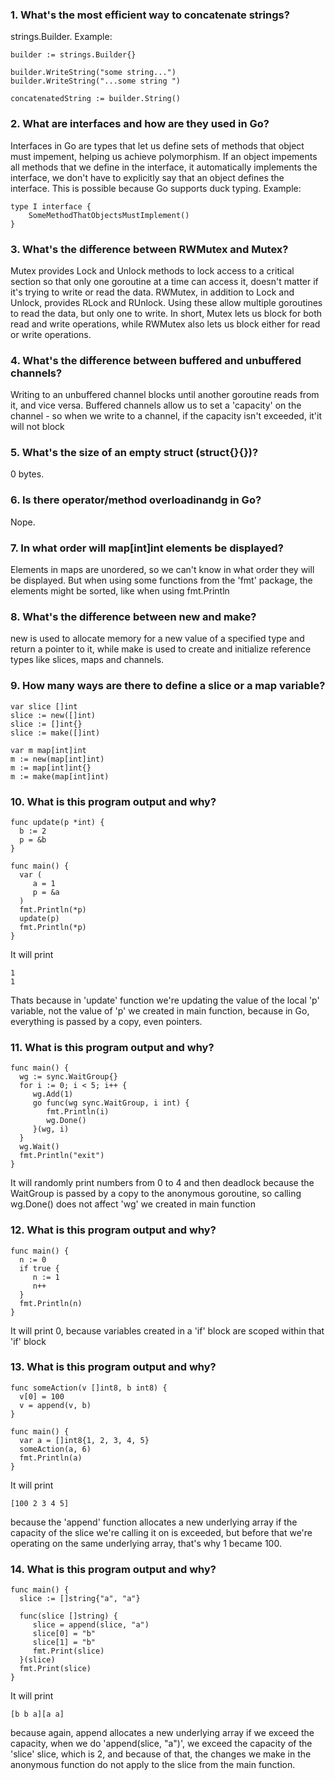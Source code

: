 ### 1. What's the most efficient way to concatenate strings?
strings.Builder. Example:
```
builder := strings.Builder{}

builder.WriteString("some string...")
builder.WriteString("...some string ")

concatenatedString := builder.String()
```
### 2. What are interfaces and how are they used in Go?
Interfaces in Go are types that let us define sets of methods that object must impement, helping us achieve polymorphism. 
If an object impements all methods that we define in the interface, it automatically implements the interface, we 
don't have to explicitly say that an object defines the interface. This is possible because Go supports duck typing.
Example:
```
type I interface {
    SomeMethodThatObjectsMustImplement()
}
```

### 3. What's the difference between RWMutex and Mutex?
Mutex provides Lock and Unlock methods to lock access to a critical section so that only one goroutine at a time can
access it, doesn't matter if it's trying to write or read the data.
RWMutex, in addition to Lock and Unlock, provides RLock and RUnlock. Using these allow multiple goroutines to read 
the data, but only one to write. In short, Mutex lets us block for both read and write operations, while RWMutex also
lets us block either for read or write operations.

### 4. What's the difference between buffered and unbuffered channels?
Writing to an unbuffered channel blocks until another goroutine reads from it, and vice versa.
Buffered channels allow us to set a 'capacity' on the channel - so when we write to a channel, if the capacity isn't exceeded,
it'it will not block

### 5. What's the size of an empty struct (struct{}{})?
0 bytes.

### 6. Is there operator/method overloadinandg in Go?
Nope.

### 7. In what order will map[int]int elements be displayed?
Elements in maps are unordered, so we can't know in what order they will be displayed. But when using some functions 
from the 'fmt' package, the elements might be sorted, like when using fmt.Println

### 8. What's the difference between new and make?
new is used to allocate memory for a new value of a specified type and return a pointer to it,
while make is used to create and initialize reference types like slices, maps and channels.

### 9. How many ways are there to define a slice or a map variable?
```
var slice []int
slice := new([]int)
slice := []int{}
slice := make([]int)

var m map[int]int
m := new(map[int]int)
m := map[int]int{}
m := make(map[int]int)
```

### 10. What is this program output and why?
```
func update(p *int) {
  b := 2
  p = &b
}

func main() {
  var (
     a = 1
     p = &a
  )
  fmt.Println(*p)
  update(p)
  fmt.Println(*p)
}
```
It will print
```
1
1
```
Thats because in 'update' function we're updating the value of the local 'p' variable, not the value of 'p' we created in
main function, because in Go, everything is passed by a copy, even pointers.

### 11. What is this program output and why?
```
func main() {
  wg := sync.WaitGroup{}
  for i := 0; i < 5; i++ {
     wg.Add(1)
     go func(wg sync.WaitGroup, i int) {
        fmt.Println(i)
        wg.Done()
     }(wg, i)
  }
  wg.Wait()
  fmt.Println("exit")
}
```
It will randomly print numbers from 0 to 4 and then deadlock because the WaitGroup is passed by a copy to the anonymous goroutine, 
so calling wg.Done() does not affect 'wg' we created in main function

### 12. What is this program output and why?
```
func main() {
  n := 0
  if true {
     n := 1
     n++
  }
  fmt.Println(n)
}
```
It will print 0, because variables created in a 'if' block are scoped within that 'if' block

### 13. What is this program output and why?
```
func someAction(v []int8, b int8) {
  v[0] = 100
  v = append(v, b)
}

func main() {
  var a = []int8{1, 2, 3, 4, 5}
  someAction(a, 6)
  fmt.Println(a)
}
```
It will print 
```
[100 2 3 4 5]
```
because the 'append' function allocates a new underlying array if the capacity of the slice
we're calling it on is exceeded, but before that we're operating on the same underlying array, that's why 1 became 100.

### 14. What is this program output and why?
```
func main() {
  slice := []string{"a", "a"}

  func(slice []string) {
     slice = append(slice, "a")
     slice[0] = "b"
     slice[1] = "b"
     fmt.Print(slice)
  }(slice)
  fmt.Print(slice)
}
```
It will print 
```
[b b a][a a]
```
because again, append allocates a new underlying array if we exceed the capacity, when we do 'append(slice, "a")',
we exceed the capacity of the 'slice' slice, which is 2, and because of that, the changes we make in the anonymous function
do not apply to the slice from the main function.
